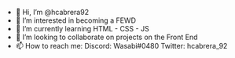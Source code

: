 - 👋 Hi, I’m @hcabrera92
- 👀 I’m interested in becoming a FEWD
- 🌱 I’m currently learning  HTML - CSS - JS
- 💞️ I’m looking to collaborate on projects on the Front End 
- 📫 How to reach me: Discord: Wasabi#0480 
                      Twitter: hcabrera_92

<!---
hcabrera92/hcabrera92 is a ✨ special ✨ repository because its `README.md` (this file) appears on your GitHub profile.
You can click the Preview link to take a look at your changes.
--->
